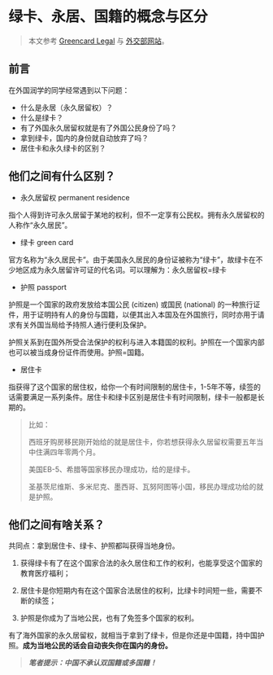 # 绿卡、永居、国籍的概念与区分

> 本文参考 [Greencard Legal](https://greencardlegal.com/%E7%BB%BF%E5%8D%A1-%E6%B0%B8%E5%B1%85-%E5%9B%BD%E7%B1%8D%E8%BF%98%E5%82%BB%E5%82%BB%E5%88%86%E4%B8%8D%E6%B8%85%E6%A5%9A%E8%AF%BB%E5%AE%8C%E8%BF%99%E7%AF%87%E5%85%A8%E6%90%9E%E6%87%82/) 与 [外交部网站](https://www.mfa.gov.cn/ce/cena/chn/lsyw/txytz/t1564795.htm)。

## 前言

在外国润学的同学经常遇到以下问题：

* 什么是永居（永久居留权）？
* 什么是绿卡？
* 有了外国永久居留权就是有了外国公民身份了吗？
* 拿到绿卡，国内的身份就自动放弃了吗？
* 居住卡和永久绿卡的区别？

## 他们之间有什么区别？

* 永久居留权 permanent residence

指个人得到许可永久居留于某地的权利，但不一定享有公民权。拥有永久居留权的人称作“永久居民”。

* 绿卡 green card

官方名称为“永久居民卡”。由于美国永久居民的身份证被称为“绿卡”，故绿卡在不少地区成为永久居留许可证的代名词。可以理解为：永久居留权=绿卡

* 护照 passport

护照是一个国家的政府发放给本国公民 (citizen) 或国民 (national) 的一种旅行证件，用于证明持有人的身份与国籍，以便其出入本国及在外国旅行，同时亦用于请求有关外国当局给予持照人通行便利及保护。

护照关系到在国外所受合法保护的权利与进入本籍国的权利。护照在一个国家内部也可以被当成身份证件而使用。护照=国籍。

* 居住卡

指获得了这个国家的居住权，给你一个有时间限制的居住卡，1-5年不等，续签的话需要满足一系列条件。居住卡和绿卡区别是居住卡有时间限制，绿卡一般都是长期的。

> 比如：
>
> 西班牙购房移民刚开始给的就是居住卡，你若想获得永久居留权需要五年当中住满四年零两个月。
>
> 美国EB-5、希腊等国家移民办理成功，给的是绿卡。
>
> 圣基茨尼维斯、多米尼克、墨西哥、瓦努阿图等小国，移民办理成功给的就是护照。

## 他们之间有啥关系？

共同点：拿到居住卡、绿卡、护照都叫获得当地身份。

1. 获得绿卡有了在这个国家合法的永久居住和工作的权利，也能享受这个国家的教育医疗福利；

2. 居住卡是你短期内有在这个国家合法居住的权利，比绿卡时间短一些，需要不断的续签；

3. 护照是你成为了当地公民，也有了免签多个国家的权利。

有了海外国家的永久居留权，就相当于拿到了绿卡，但是你还是中国籍，持中国护照。**成为当地公民的话会自动丧失你在国内的身份。**

> **_笔者提示：中国不承认双国籍或多国籍！_**

